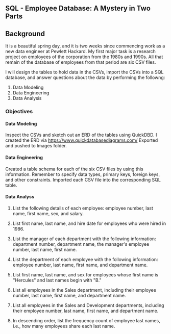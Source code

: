 ## SQL - Employee Database: A Mystery in Two Parts

## Background

It is a beautiful spring day, and it is two weeks since commencing work as a new data engineer at Pewlett Hackard. My first major task is a research project on employees of the corporation from the 1980s and 1990s. All that remain of the database of employees from that period are six CSV files.

I will design the tables to hold data in the CSVs, import the CSVs into a SQL database, and answer questions about the data by performing the followng:

1. Data Modeling
2. Data Engineering
3. Data Analysis

### Objectives

#### Data Modeling

Inspect the CSVs and sketch out an ERD of the tables using QuickDBD.
I created the ERD via https://www.quickdatabasediagrams.com/
Exported and pushed to Images folder.

#### Data Engineering

Created a table schema for each of the six CSV files by using this information. Remember to specify data types, primary keys, foreign keys, and other constraints.
Imported each CSV file into the corresponding SQL table.

#### Data Analyss

1. List the following details of each employee: employee number, last name, first name, sex, and salary.

2. List first name, last name, and hire date for employees who were hired in 1986.

3. List the manager of each department with the following information: department number, department name, the manager's employee number, last name, first name.

4. List the department of each employee with the following information: employee number, last name, first name, and department name.

5. List first name, last name, and sex for employees whose first name is "Hercules" and last names begin with "B."

6. List all employees in the Sales department, including their employee number, last name, first name, and department name.

7. List all employees in the Sales and Development departments, including their employee number, last name, first name, and department name.

8. In descending order, list the frequency count of employee last names, i.e., how many employees share each last name.
